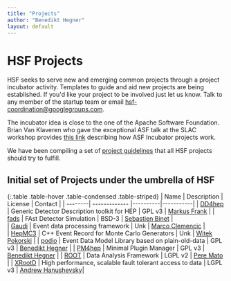 ```yaml
---
title: "Projects"
author: "Benedikt Hegner"
layout: default
---
```


# HSF Projects

HSF seeks to serve new and emerging common projects through a project incubator activity. Templates to guide and aid new projects are being established. If you'd like your project to be involved just let us know. Talk to any member of the startup team or email hsf-coordination@googlegroups.com.

The incubator idea is close to the one of the Apache Software Foundation. Brian Van Klaveren who gave the exceptional ASF talk at the SLAC workshop provides [this link](http://www.apache.org/foundation/how-it-works.html#incubator) describing how ASF Incubator projects work.

We have been compiling a set of [project guidelines](project_guidelines.html) that all HSF projects should try to fulfill.

## Initial set of Projects under the umbrella of HSF

{:.table .table-hover .table-condensed .table-striped}
| Name  | Description | License | Contact |
| --------| ------------- |----------|-----------|
| [DD4hep](http://hepsoftware.org/e/dd4hep)   | Generic Detector Description toolkit for HEP  | GPL v3 | [Markus Frank](mailto:marks.frank@cern.ch) |
| [fads](http://hepsoftware.org/e/fads)          | FAst Detector Simulation  | BSD-3 | [Sebastien Binet](mailto:binet@cern.ch) |  
| [Gaudi](http://hepsoftware.org/e/gaudi)          | Event data processing framework | Unk | [Marco Clemencic](mailto:marco.clemencic@cern.ch) |  
| [HepMC3](http://hepsoftware.org/e/hepmc3) | C++ Event Record for Monte Carlo Generators | Unk | [Witek Pokorski](mailto:witold.pokorski@cern.ch) |
| [podio](https://github.com/hegner/podio) | Event Data Model Library based on plain-old-data | GPL v3 | [Benedikt Hegner](mailto:benedikt.hegner@cern.ch) |
| [PM4hep](https://github.com/hegner/PM4hep) | Minimal Plugin Manager | GPL v3 | [Benedikt Hegner](mailto:benedikt.hegner@cern.ch) |
| [ROOT](http://hepsoftware.org/e/root)            | Data Analysis Framework | LGPL v2 | [Pere Mato](mailto:pere.mato@cern.ch) |
| [XRootD](http://hepsoftware.org/e/xrootd)     | High performance, scalable fault tolerant access to data  | LGPL v3 | [Andrew Hanushevsky](mailto:abh@stanford.edu)|
